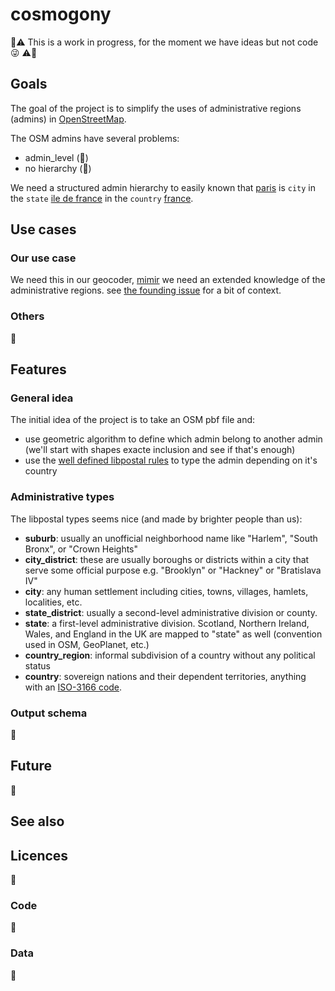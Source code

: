 # cosmogony

:construction::warning: This is a work in progress, for the moment we have ideas but not code :stuck_out_tongue_winking_eye: :warning::construction:

##  Goals
The goal of the project is to simplify the uses of administrative regions (admins) in [OpenStreetMap](https://www.openstreetmap.org).

The OSM admins have several problems:
 * admin_level (:construction:)
 * no hierarchy (:construction:)

We need a structured admin hierarchy to easily known that [paris](https://www.openstreetmap.org/relation/7444) is `city` in the `state` [ile de france](https://www.openstreetmap.org/relation/8649) in the `country` [france](https://www.openstreetmap.org/relation/2202162).

## Use cases

### Our use case
We need this in our geocoder, [mimir](https://github.com/CanalTP/mimirsbrunn) we need an extended knowledge of the administrative regions.
see [the founding issue](https://github.com/CanalTP/mimirsbrunn/issues/178) for a bit of context.

### Others
:construction:

## Features

### General idea
The initial idea of the project is to take an OSM pbf file and:
 * use geometric algorithm to define which admin belong to another admin (we'll start with shapes exacte inclusion and see if that's enough)
 * use the [well defined libpostal rules](https://github.com/openvenues/libpostal/tree/master/resources/boundaries/osm) to type the admin depending on it's country

### Administrative types
The libpostal types seems nice (and made by brighter people than us):

- **suburb**: usually an unofficial neighborhood name like "Harlem", "South Bronx", or "Crown Heights"
- **city_district**: these are usually boroughs or districts within a city that serve some official purpose e.g. "Brooklyn" or "Hackney" or "Bratislava IV"
- **city**: any human settlement including cities, towns, villages, hamlets, localities, etc.
- **state_district**: usually a second-level administrative division or county.
- **state**: a first-level administrative division. Scotland, Northern Ireland, Wales, and England in the UK are mapped to "state" as well (convention used in OSM, GeoPlanet, etc.)
- **country_region**: informal subdivision of a country without any political status
- **country**: sovereign nations and their dependent territories, anything with an [ISO-3166 code](https://en.wikipedia.org/wiki/ISO_3166-1_alpha-2).

### Output schema
:construction:

## Future
:construction:

## See also

## Licences
:construction:
### Code
:construction:
### Data
:construction:
